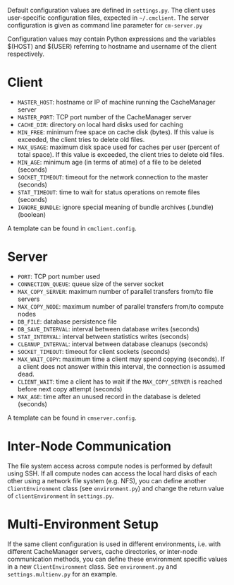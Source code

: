 Default configuration values are defined in `settings.py`. The client
uses user-specific configuration files, expected in `~/.cmclient`. The
server configuration is given as command line parameter for
`cm-server.py`

Configuration values may contain Python expressions and the variables
$(HOST) and $(USER) referring to hostname and username of the client
respectively.

# Client #
  * `MASTER_HOST`: hostname or IP of machine running the CacheManager server
  * `MASTER_PORT`: TCP port number of the CacheManager server
  * `CACHE_DIR`:  directory on local hard disks used for caching
  * `MIN_FREE`: minimum free space on cache disk (bytes). If this value is exceeded, the client tries to delete old files.
  * `MAX_USAGE`: maximum disk space used for caches per user (percent of total space). If this value is exceeded, the client tries to delete old files.
  * `MIN_AGE`:  minimum age (in terms of atime) of a file to be deleted (seconds)
  * `SOCKET_TIMEOUT`: timeout for the network connection to the master (seconds)
  * `STAT_TIMEOUT`: time to wait for status operations on remote files (seconds)
  * `IGNORE_BUNDLE`: ignore special meaning of bundle archives (.bundle) (boolean)

A template can be found in `cmclient.config`.

# Server #
  * `PORT`: TCP port number used
  * `CONNECTION_QUEUE`: queue size of the server socket
  * `MAX_COPY_SERVER`: maximum number of parallel transfers from/to file servers
  * `MAX_COPY_NODE`: maximum number of parallel transfers from/to compute nodes
  * `DB_FILE`: database persistence file
  * `DB_SAVE_INTERVAL`: interval between database writes (seconds)
  * `STAT_INTERVAL`: interval between statistics writes (seconds)
  * `CLEANUP_INTERVAL`: interval between database cleanups (seconds)
  * `SOCKET_TIMEOUT`: timeout for client sockets (seconds)
  * `MAX_WAIT_COPY`: maximum time a client may spend copying (seconds). If a client does not answer within this interval, the connection is assumed dead.
  * `CLIENT_WAIT`: time a client has to wait if the `MAX_COPY_SERVER` is reached before next copy attempt (seconds)
  * `MAX_AGE`: time after an unused record in the database is deleted (seconds)

A template can be found in `cmserver.config`.

# Inter-Node Communication #

The file system access across compute nodes is performed by default
using SSH. If all compute nodes can access the local hard disks of
each other using a network file system (e.g. NFS), you can define
another `ClientEnvironment` class (see `environment.py`) and change
the return value of `clientEnvironment` in `settings.py`.

# Multi-Environment Setup #

If the same client configuration is used in different environments,
i.e. with different CacheManager servers, cache directories, or
inter-node communication methods, you can define these environment
specific values in a new `ClientEnvironment` class. See
`environment.py` and `settings.multienv.py` for an example.